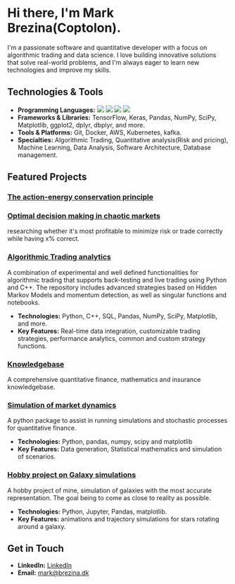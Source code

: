 # Hi there, I'm Mark Brezina(Coptolon).

I'm a passionate software and quantitative developer with a focus on algorithmic trading and data science. I love building innovative solutions that solve real-world problems, and I'm always eager to learn new technologies and improve my skills.

## Technologies & Tools

- **Programming Languages:**
![](https://img.shields.io/badge/Code-Python-informational?style=flat&logo=python&logoColor=white&color=2bbc8a)
![](https://img.shields.io/badge/Code-C++-informational?style=flat&logo=cplusplus&logoColor=white&color=2bbc8a)
![](https://img.shields.io/badge/Code-SQL-informational?style=flat&logo=MySQL&logoColor=white&color=2bbc8a)
![](https://img.shields.io/badge/Code-R-informational?style=flat&logo=R&logoColor=white&color=2bbc8a)
- **Frameworks & Libraries:** TensorFlow, Keras, Pandas, NumPy, SciPy, Matplotlib, ggplot2, dplyr, dbplyr, and more.
- **Tools & Platforms:** Git, Docker, AWS, Kubernetes, kafka.
- **Specialties:** Algorithmic Trading, Quantitative analysis(Risk and pricing), Machine Learning, Data Analysis, Software Architecture, Database management.

## Featured Projects
### [The action-energy conservation principle]()

### [Optimal decision making in chaotic markets]()
researching whether it's most profitable to minimize risk or trade correctly while having x% correct.

### [Algorithmic Trading analytics](https://github.com/CopenhagenToLondon/TMRW)
A combination of experimental and well defined functionalities for algorithmic trading that supports back-testing and live trading using Python and C++. The repository includes advanced strategies based on Hidden Markov Models and momentum detection, as well as singular functions and notebooks.

- **Technologies:** Python, C++, SQL, Pandas, NumPy, SciPy, Matplotlib, and more.
- **Key Features:** Real-time data integration, customizable trading strategies, performance analytics, common and custom strategy functions.

### [Knowledgebase](https://github.com/CopenhagenToLondon/Knowledgebase)
A comprehensive quantitative finance, mathematics and insurance knowledgebase.

### [Simulation of market dynamics](https://github.com/CopenhagenToLondon/EZAPI)
A python package to assist in running simulations and stochastic processes for quantitative finance.
- **Technologies:** Python, pandas, numpy, scipy and matplotlib
- **Key Features:** Data generation, Statistical mathematics and simulation of scenarios.

### [Hobby project on Galaxy simulations](https://github.com/CopenhagenToLondon/Galaksim)
A hobby project of mine, simulation of galaxies with the most accurate representation. The goal being to come as close to reality as possible.
- **Technologies:** Python, Jupyter, Pandas, matplotlib.
- **Key Features:** animations and trajectory simulations for stars rotating around a galaxy.


## Get in Touch

- **LinkedIn:** [LinkedIn](https://www.linkedin.com/in/markdbrezina/)
- **Email:** [mark@brezina.dk](mailto:mark@brezina.dk)


